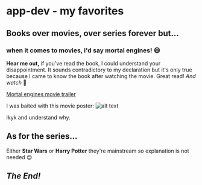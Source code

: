 # app-dev - my favorites
## Books over movies, over series forever but...

### when it comes to movies, i'd say mortal engines! 😄
**Hear me out,** 
if you've read the book, I could understand your disappointment. It sounds contradictory to my declaration but it's only true because I came to know the book after watching the movie. Great read! *And watch* 👀

[Mortal engines movie trailer](https://www.imdb.com/video/vi3886594585/?playlistId=tt1571234&ref_=tt_ov_vi)

I was baited with this movie poster:
![alt text](https://th.bing.com/th/id/OIP.GRY12kGs3hdhAsKpziAcygHaLH?rs=1&pid=ImgDetMain)

Ikyk and understand why.

## As for the series...

Either **Star Wars** or **Harry Potter** 
they're mainstream so explanation is not needed 😌 

## *The End!*
